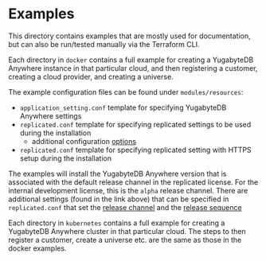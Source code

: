 # Examples

This directory contains examples that are mostly used for documentation, but can also be run/tested manually via the Terraform CLI.

Each directory in `docker` contains a full example for creating a YugabyteDB Anywhere instance in that particular cloud, and then registering a customer, creating a cloud provider, and creating a universe.

The example configuration files can be found under `modules/resources`:
* `application_setting.conf` template for specifying YugabyteDB Anywhere settings
* `replicated.conf` template for specifying replicated settings to be used during the installation
  * additional configuration [options](https://help.replicated.com/docs/native/customer-installations/automating/)
* `replicated.conf` template for specifying replicated setting with HTTPS setup during the installation

The examples will install the YugabyteDB Anywhere version that is associated with the default release channel in the replicated license. For the internal development license, this is the `alpha` release channel.
There are additional settings (found in the link above) that can be specified in `replicated.conf` that set the [release channel](https://community.replicated.com/t/multi-channel-licenses/64) and the [release sequence](https://community.replicated.com/t/pinning-the-release-sequence-of-an-application/66#from-the-node-2)

Each directory in `kubernetes` contains a full example for creating a YugabyteDB Anywhere cluster in that particular cloud. The steps to then register a customer, create a universe etc. are the same as those in the docker examples.